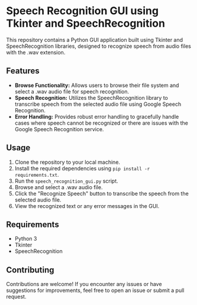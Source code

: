 # Speech Recognition GUI using Tkinter and SpeechRecognition

This repository contains a Python GUI application built using Tkinter and SpeechRecognition libraries, designed to recognize speech from audio files with the .wav extension.

## Features

- **Browse Functionality:** Allows users to browse their file system and select a .wav audio file for speech recognition.
- **Speech Recognition:** Utilizes the SpeechRecognition library to transcribe speech from the selected audio file using Google Speech Recognition.
- **Error Handling:** Provides robust error handling to gracefully handle cases where speech cannot be recognized or there are issues with the Google Speech Recognition service.

## Usage

1. Clone the repository to your local machine.
2. Install the required dependencies using `pip install -r requirements.txt`.
3. Run the `speech_recognition_gui.py` script.
4. Browse and select a .wav audio file.
5. Click the "Recognize Speech" button to transcribe the speech from the selected audio file.
6. View the recognized text or any error messages in the GUI.

## Requirements

- Python 3
- Tkinter
- SpeechRecognition

## Contributing

Contributions are welcome! If you encounter any issues or have suggestions for improvements, feel free to open an issue or submit a pull request.
